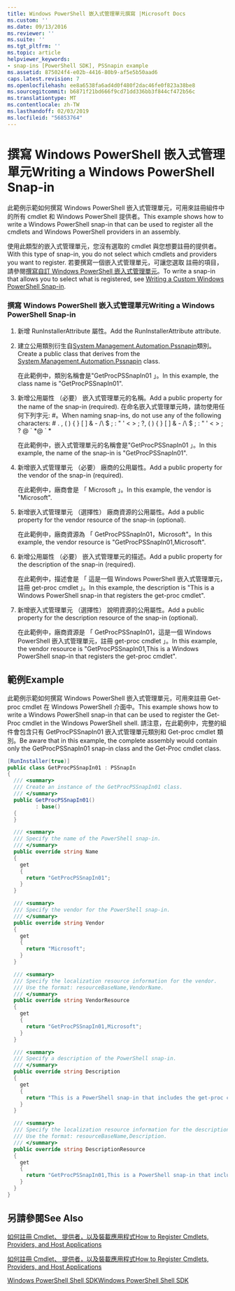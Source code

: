 ```yaml
---
title: Windows PowerShell 嵌入式管理單元撰寫 |Microsoft Docs
ms.custom: ''
ms.date: 09/13/2016
ms.reviewer: ''
ms.suite: ''
ms.tgt_pltfrm: ''
ms.topic: article
helpviewer_keywords:
- snap-ins [PowerShell SDK], PSSnapin example
ms.assetid: 875024f4-e02b-4416-80b9-af5e5b50aad6
caps.latest.revision: 7
ms.openlocfilehash: ee8a6538fa6ad4d0f480f2dac46fe0f823a38be8
ms.sourcegitcommit: b6871f21bd666f9cd71dd336bb3f844cf472b56c
ms.translationtype: MT
ms.contentlocale: zh-TW
ms.lasthandoff: 02/03/2019
ms.locfileid: "56853764"
---
```

# <a name="writing-a-windows-powershell-snap-in"></a><span data-ttu-id="a3f87-102">撰寫 Windows PowerShell 嵌入式管理單元</span><span class="sxs-lookup"><span data-stu-id="a3f87-102">Writing a Windows PowerShell Snap-in</span></span>

<span data-ttu-id="a3f87-103">此範例示範如何撰寫 Windows PowerShell 嵌入式管理單元，可用來註冊組件中的所有 cmdlet 和 Windows PowerShell 提供者。</span><span class="sxs-lookup"><span data-stu-id="a3f87-103">This example shows how to write a Windows PowerShell snap-in that can be used to register all the cmdlets and Windows PowerShell providers in an assembly.</span></span>

<span data-ttu-id="a3f87-104">使用此類型的嵌入式管理單元，您沒有選取的 cmdlet 與您想要註冊的提供者。</span><span class="sxs-lookup"><span data-stu-id="a3f87-104">With this type of snap-in, you do not select which cmdlets and providers you want to register.</span></span> <span data-ttu-id="a3f87-105">若要撰寫一個嵌入式管理單元，可讓您選取 註冊的項目，請參閱[撰寫自訂 Windows PowerShell 嵌入式管理單元](./writing-a-custom-windows-powershell-snap-in.md)。</span><span class="sxs-lookup"><span data-stu-id="a3f87-105">To write a snap-in that allows you to select what is registered, see [Writing a Custom Windows PowerShell Snap-in](./writing-a-custom-windows-powershell-snap-in.md).</span></span>

### <a name="writing-a-windows-powershell-snap-in"></a><span data-ttu-id="a3f87-106">撰寫 Windows PowerShell 嵌入式管理單元</span><span class="sxs-lookup"><span data-stu-id="a3f87-106">Writing a Windows PowerShell Snap-in</span></span>

1. <span data-ttu-id="a3f87-107">新增 RunInstallerAttribute 屬性。</span><span class="sxs-lookup"><span data-stu-id="a3f87-107">Add the RunInstallerAttribute attribute.</span></span>

2. <span data-ttu-id="a3f87-108">建立公用類別衍生自[System.Management.Automation.Pssnapin](/dotnet/api/System.Management.Automation.PSSnapIn)類別。</span><span class="sxs-lookup"><span data-stu-id="a3f87-108">Create a public class that derives from the [System.Management.Automation.Pssnapin](/dotnet/api/System.Management.Automation.PSSnapIn) class.</span></span>

    <span data-ttu-id="a3f87-109">在此範例中，類別名稱會是"GetProcPSSnapIn01 」。</span><span class="sxs-lookup"><span data-stu-id="a3f87-109">In this example, the class name is "GetProcPSSnapIn01".</span></span>

3. <span data-ttu-id="a3f87-110">新增公用屬性 （必要） 嵌入式管理單元的名稱。</span><span class="sxs-lookup"><span data-stu-id="a3f87-110">Add a public property for the name of the snap-in (required).</span></span> <span data-ttu-id="a3f87-111">在命名嵌入式管理單元時，請勿使用任何下列字元: #。</span><span class="sxs-lookup"><span data-stu-id="a3f87-111">When naming snap-ins, do not use any of the following characters: # .</span></span> <span data-ttu-id="a3f87-112">, ( ) { } [ ] & - /\ $ ; : " ' \< > ; ?</span><span class="sxs-lookup"><span data-stu-id="a3f87-112">, ( ) { } [ ] & - /\ $ ; : " ' \< > ; ?</span></span> <span data-ttu-id="a3f87-113">@ \` \*</span><span class="sxs-lookup"><span data-stu-id="a3f87-113">@ \` \*</span></span>

    <span data-ttu-id="a3f87-114">在此範例中，嵌入式管理單元的名稱會是"GetProcPSSnapIn01 」。</span><span class="sxs-lookup"><span data-stu-id="a3f87-114">In this example, the name of the snap-in is "GetProcPSSnapIn01".</span></span>

4. <span data-ttu-id="a3f87-115">新增嵌入式管理單元 （必要） 廠商的公用屬性。</span><span class="sxs-lookup"><span data-stu-id="a3f87-115">Add a public property for the vendor of the snap-in (required).</span></span>

    <span data-ttu-id="a3f87-116">在此範例中，廠商會是 「 Microsoft 」。</span><span class="sxs-lookup"><span data-stu-id="a3f87-116">In this example, the vendor is "Microsoft".</span></span>

5. <span data-ttu-id="a3f87-117">新增嵌入式管理單元 （選擇性） 廠商資源的公用屬性。</span><span class="sxs-lookup"><span data-stu-id="a3f87-117">Add a public property for the vendor resource of the snap-in (optional).</span></span>

    <span data-ttu-id="a3f87-118">在此範例中，廠商資源為 「 GetProcPSSnapIn01，Microsoft"。</span><span class="sxs-lookup"><span data-stu-id="a3f87-118">In this example, the vendor resource is "GetProcPSSnapIn01,Microsoft".</span></span>

6. <span data-ttu-id="a3f87-119">新增公用屬性 （必要） 嵌入式管理單元的描述。</span><span class="sxs-lookup"><span data-stu-id="a3f87-119">Add a public property for the description of the snap-in (required).</span></span>

    <span data-ttu-id="a3f87-120">在此範例中，描述會是 「 這是一個 Windows PowerShell 嵌入式管理單元，註冊 get-proc cmdlet 」。</span><span class="sxs-lookup"><span data-stu-id="a3f87-120">In this example, the description is "This is a Windows PowerShell snap-in that registers the get-proc cmdlet".</span></span>

7. <span data-ttu-id="a3f87-121">新增嵌入式管理單元 （選擇性） 說明資源的公用屬性。</span><span class="sxs-lookup"><span data-stu-id="a3f87-121">Add a public property for the description resource of the snap-in (optional).</span></span>

    <span data-ttu-id="a3f87-122">在此範例中，廠商資源是 「 GetProcPSSnapIn01，這是一個 Windows PowerShell 嵌入式管理單元，註冊 get-proc cmdlet 」。</span><span class="sxs-lookup"><span data-stu-id="a3f87-122">In this example, the vendor resource is "GetProcPSSnapIn01,This is a Windows PowerShell snap-in that registers the get-proc cmdlet".</span></span>

## <a name="example"></a><span data-ttu-id="a3f87-123">範例</span><span class="sxs-lookup"><span data-stu-id="a3f87-123">Example</span></span>

<span data-ttu-id="a3f87-124">此範例示範如何撰寫 Windows PowerShell 嵌入式管理單元，可用來註冊 Get-proc cmdlet 在 Windows PowerShell 介面中。</span><span class="sxs-lookup"><span data-stu-id="a3f87-124">This example shows how to write a Windows PowerShell snap-in that can be used to register the Get-Proc cmdlet in the Windows PowerShell shell.</span></span> <span data-ttu-id="a3f87-125">請注意，在此範例中，完整的組件會包含只有 GetProcPSSnapIn01 嵌入式管理單元類別和 Get-proc cmdlet 類別。</span><span class="sxs-lookup"><span data-stu-id="a3f87-125">Be aware that in this example, the complete assembly would contain only the GetProcPSSnapIn01 snap-in class and the Get-Proc cmdlet class.</span></span>

```csharp
[RunInstaller(true)]
public class GetProcPSSnapIn01 : PSSnapIn
{
  /// <summary>
  /// Create an instance of the GetProcPSSnapIn01 class.
  /// </summary>
  public GetProcPSSnapIn01()
         : base()
  {
  }

  /// <summary>
  /// Specify the name of the PowerShell snap-in.
  /// </summary>
  public override string Name
  {
    get
    {
      return "GetProcPSSnapIn01";
    }
  }

  /// <summary>
  /// Specify the vendor for the PowerShell snap-in.
  /// </summary>
  public override string Vendor
  {
    get
    {
      return "Microsoft";
    }
  }

  /// <summary>
  /// Specify the localization resource information for the vendor.
  /// Use the format: resourceBaseName,VendorName.
  /// </summary>
  public override string VendorResource
  {
    get
    {
      return "GetProcPSSnapIn01,Microsoft";
    }
  }

  /// <summary>
  /// Specify a description of the PowerShell snap-in.
  /// </summary>
  public override string Description
  {
    get
    {
      return "This is a PowerShell snap-in that includes the get-proc cmdlet.";
    }
  }

  /// <summary>
  /// Specify the localization resource information for the description.
  /// Use the format: resourceBaseName,Description.
  /// </summary>
  public override string DescriptionResource
  {
    get
    {
      return "GetProcPSSnapIn01,This is a PowerShell snap-in that includes the get-proc cmdlet.";
    }
  }
}
```

## <a name="see-also"></a><span data-ttu-id="a3f87-126">另請參閱</span><span class="sxs-lookup"><span data-stu-id="a3f87-126">See Also</span></span>

[<span data-ttu-id="a3f87-127">如何註冊 Cmdlet、 提供者，以及裝載應用程式</span><span class="sxs-lookup"><span data-stu-id="a3f87-127">How to Register Cmdlets, Providers, and Host Applications</span></span>](http://msdn.microsoft.com/en-us/a41e9054-29c8-40ab-bf2b-8ce4e7ec1c8c)

[<span data-ttu-id="a3f87-128">如何註冊 Cmdlet、 提供者，以及裝載應用程式</span><span class="sxs-lookup"><span data-stu-id="a3f87-128">How to Register Cmdlets, Providers, and Host Applications</span></span>](http://msdn.microsoft.com/en-us/a41e9054-29c8-40ab-bf2b-8ce4e7ec1c8c)

[<span data-ttu-id="a3f87-129">Windows PowerShell Shell SDK</span><span class="sxs-lookup"><span data-stu-id="a3f87-129">Windows PowerShell Shell SDK</span></span>](../windows-powershell-reference.md)
